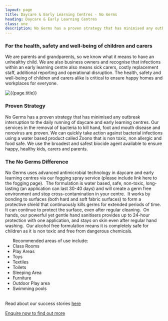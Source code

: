 ```yaml
---
layout: page
title: Daycare & Early Learning Centres - No Germs
heading: Daycare & Early Learning Centres
class: one
description: No Germs has a proven strategy that has minimised any outbreak interruption to the daily running of daycare and early learning centres.
---
```


<div class="container pt-80 pb-60">
  <div class="row">
      <div class="col-md-12">
          <div class="service-details mb-40">
              <h3>For the health, safety and well-being of children and carers</h3>
              <p>We are parents and grandparents, so we know what it means to have an unhealthy child. We are also business owners and recognise that infections within an early learning centre also means sick carers, costly replacement staff, additional reporting and operational disruption. The health, safety and well-being of children and carers alike is critical to ensure happy homes and workplaces for everyone.</p>
          </div>
      </div>
  </div>
  <div class="row">
      <div class="col-xl-6 col-lg-12">
          <div class="s-details-img mb-30">
              <img src="{{site.baseurl}}/assets/img/commercial/early-learning.jpeg" alt="{{page.title}}">
          </div>
      </div>
      <div class="col-xl-6 col-lg-12">
          <div class="service-details mb-40">
              <h3>Proven Strategy</h3>
              <p>No Germs has a proven strategy that has minimised any outbreak interruption to the daily running of daycare and early learning centres. Our services in the removal of bacteria to kill hand, foot and mouth disease and norovirus are proven. We can quickly take action against bacterial infections using a water based product called Zoono that is non toxic, non allergic and food safe. We use the broadest and safest biocide agent available to ensure happy, healthy kids, carers and parents.</p>
          </div>
      </div>
  </div>
  <div class="service-details mb-30">
      <h3>The No Germs Difference</h3>
      <p>No Germs uses advanced antimicrobial technology in daycare and early learning centres via our fogging spray service (please include link here to the fogging page).  The formulation is water based, safe, non-toxic, long-lasting (an application can last 30-40 days) and will create a germ free environment and stop cross-contamination in your centre.  It works by bonding to surfaces (both hard and soft fabric surfaces) to form a protective shield that continuously kills germs for extended periods of time. It can continue to protect the surface, even after regular cleaning.  On hands, our powerful yet gentle hand sanitisers provides up to 24-hour protection with one application, and stays on skin even after regular hand washing.  Our alcohol free formulation means it is completely safe for children as it is non toxic and free from dangerous chemicals.
      <br>
      <ul class="zoono">
        Recommended areas of use include:
        <li>Class Rooms</li>
        <li>Play Areas</li>
        <li>Toys</li>
        <li>Textiles</li>
        <li>Toilets</li>
        <li>Sleeping Area</li>
        <li>Furniture</li>
        <li>Outdoor Play area</li>
        <li>Swimming pools</li>
      </ul>
<br>Read about our success stories <a href="/articles/caring-for-our-kids">here</a></p>
<p>
  <a href="/contact" class="btn">Enquire now to find out more</a>
</p>
  </div>
</div>
